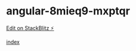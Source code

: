 # angular-8mieq9-mxptqr

[Edit on StackBlitz ⚡️](https://stackblitz.com/edit/angular-8mieq9-mxptqr)

[index](https://mell421.github.io/angular-test/src/index.html)
